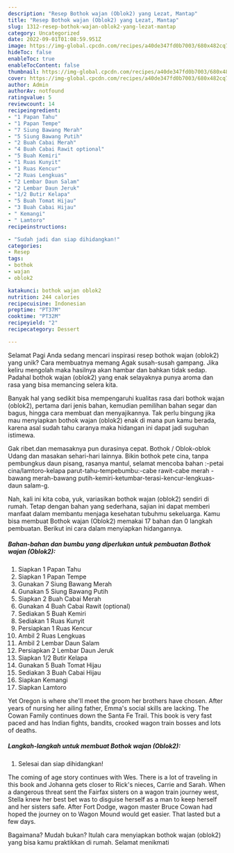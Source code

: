 ```yaml
---
description: "Resep Bothok wajan (Oblok2) yang Lezat, Mantap"
title: "Resep Bothok wajan (Oblok2) yang Lezat, Mantap"
slug: 1312-resep-bothok-wajan-oblok2-yang-lezat-mantap
category: Uncategorized
date: 2022-09-01T01:08:59.951Z
image: https://img-global.cpcdn.com/recipes/a40de347fd0b7003/680x482cq70/bothok-wajan-oblok2-foto-resep-utama.jpg
hideToc: false
enableToc: true
enableTocContent: false
thumbnail: https://img-global.cpcdn.com/recipes/a40de347fd0b7003/680x482cq70/bothok-wajan-oblok2-foto-resep-utama.jpg
cover: https://img-global.cpcdn.com/recipes/a40de347fd0b7003/680x482cq70/bothok-wajan-oblok2-foto-resep-utama.jpg
author: Admin
authorAv: notfound
ratingvalue: 5
reviewcount: 14
recipeingredient:
- "1 Papan Tahu"
- "1 Papan Tempe"
- "7 Siung Bawang Merah"
- "5 Siung Bawang Putih"
- "2 Buah Cabai Merah"
- "4 Buah Cabai Rawit optional"
- "5 Buah Kemiri"
- "1 Ruas Kunyit"
- "1 Ruas Kencur"
- "2 Ruas Lengkuas"
- "2 Lembar Daun Salam"
- "2 Lembar Daun Jeruk"
- "1/2 Butir Kelapa"
- "5 Buah Tomat Hijau"
- "3 Buah Cabai Hijau"
- " Kemangi"
- " Lamtoro"
recipeinstructions:

- "Sudah jadi dan siap dihidangkan!"
categories:
- Resep
tags:
- bothok
- wajan
- oblok2

katakunci: bothok wajan oblok2 
nutrition: 244 calories
recipecuisine: Indonesian
preptime: "PT37M"
cooktime: "PT32M"
recipeyield: "2"
recipecategory: Dessert

---
```



Selamat Pagi Anda sedang mencari inspirasi resep bothok wajan (oblok2) yang unik? Cara membuatnya memang Agak susah-susah gampang. Jika keliru mengolah maka hasilnya akan hambar dan bahkan tidak sedap. Padahal bothok wajan (oblok2) yang enak selayaknya punya aroma dan rasa yang bisa memancing selera kita.


Banyak hal yang sedikit bisa mempengaruhi kualitas rasa dari bothok wajan (oblok2), pertama dari jenis bahan, kemudian pemilihan bahan segar dan bagus, hingga cara membuat dan menyajikannya. Tak perlu bingung jika mau menyiapkan bothok wajan (oblok2) enak di mana pun kamu berada, karena asal sudah tahu caranya maka hidangan ini dapat jadi suguhan istimewa.

Gak ribet.dan memasaknya pun durasinya cepat. Bothok / Oblok-oblok Udang dan masakan sehari-hari lainnya. Bikin bothok pete cina, tanpa pembungkus daun pisang, rasanya mantul, selamat mencoba bahan :-petai cina/lamtoro-kelapa parut-tahu-tempebumbu:-cabe rawit-cabe merah -bawang merah-bawang putih-kemiri-ketumbar-terasi-kencur-lengkuas-daun salam-g.


Nah, kali ini kita coba, yuk, variasikan bothok wajan (oblok2) sendiri di rumah. Tetap dengan bahan yang sederhana, sajian ini dapat memberi manfaat dalam membantu menjaga kesehatan tubuhmu sekeluarga. Kamu bisa membuat Bothok wajan (Oblok2) memakai 17 bahan dan 0 langkah pembuatan. Berikut ini cara dalam menyiapkan hidangannya.

<!--inarticleads1-->

##### Bahan-bahan dan bumbu yang diperlukan untuk pembuatan Bothok wajan (Oblok2):

1. Siapkan 1 Papan Tahu
1. Siapkan 1 Papan Tempe
1. Gunakan 7 Siung Bawang Merah
1. Gunakan 5 Siung Bawang Putih
1. Siapkan 2 Buah Cabai Merah
1. Gunakan 4 Buah Cabai Rawit (optional)
1. Sediakan 5 Buah Kemiri
1. Sediakan 1 Ruas Kunyit
1. Persiapkan 1 Ruas Kencur
1. Ambil 2 Ruas Lengkuas
1. Ambil 2 Lembar Daun Salam
1. Persiapkan 2 Lembar Daun Jeruk
1. Siapkan 1/2 Butir Kelapa
1. Gunakan 5 Buah Tomat Hijau
1. Sediakan 3 Buah Cabai Hijau
1. Siapkan  Kemangi
1. Siapkan  Lamtoro


Yet Oregon is where she&#39;ll meet the groom her brothers have chosen. After years of nursing her ailing father, Emma&#39;s social skills are lacking. The Cowan Family continues down the Santa Fe Trail. This book is very fast paced and has Indian fights, bandits, crooked wagon train bosses and lots of deaths. 

<!--inarticleads2-->

##### Langkah-langkah untuk membuat Bothok wajan (Oblok2):


1. Selesai dan siap dihidangkan!

The coming of age story continues with Wes. There is a lot of traveling in this book and Johanna gets closer to Rick&#39;s nieces, Carrie and Sarah. When a dangerous threat sent the Fairfax sisters on a wagon train journey west, Stella knew her best bet was to disguise herself as a man to keep herself and her sisters safe. After Fort Dodge, wagon master Bruce Cowan had hoped the journey on to Wagon Mound would get easier. That lasted but a few days. 

Bagaimana? Mudah bukan? Itulah cara menyiapkan bothok wajan (oblok2) yang bisa kamu praktikkan di rumah. Selamat menikmati
